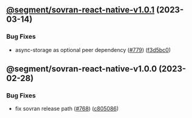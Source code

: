 ## [@segment/sovran-react-native-v1.0.1](https://github.com/segmentio/analytics-react-native/compare/@segment/sovran-react-native-v1.0.0...@segment/sovran-react-native-v1.0.1) (2023-03-14)


### Bug Fixes

* async-storage as optional peer dependency ([#779](https://github.com/segmentio/analytics-react-native/issues/779)) ([f3d5bc0](https://github.com/segmentio/analytics-react-native/commit/f3d5bc024fe3ae988386aac8b9f6f3fc6d84677a))

## @segment/sovran-react-native-v1.0.0 (2023-02-28)


### Bug Fixes

* fix sovran release path ([#768](https://github.com/segmentio/analytics-react-native/issues/768)) ([c805086](https://github.com/segmentio/analytics-react-native/commit/c80508612325c5fc99561d0da96487152d898848))
